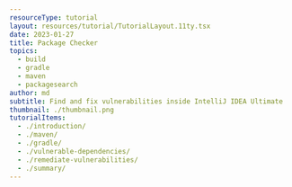 ```yaml
---
resourceType: tutorial
layout: resources/tutorial/TutorialLayout.11ty.tsx
date: 2023-01-27
title: Package Checker
topics:
  - build
  - gradle
  - maven
  - packagesearch
author: md
subtitle: Find and fix vulnerabilities inside IntelliJ IDEA Ultimate
thumbnail: ./thumbnail.png
tutorialItems:
  - ./introduction/
  - ./maven/
  - ./gradle/
  - ./vulnerable-dependencies/
  - ./remediate-vulnerabilities/
  - ./summary/
---
```



